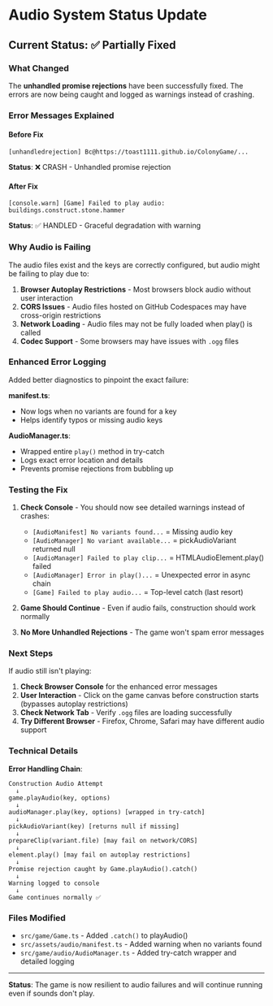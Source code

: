 # Audio System Status Update

## Current Status: ✅ Partially Fixed

### What Changed
The **unhandled promise rejections** have been successfully fixed. The errors are now being caught and logged as warnings instead of crashing.

### Error Messages Explained

#### Before Fix
```
[unhandledrejection] Bc@https://toast1111.github.io/ColonyGame/...
```
**Status**: ❌ CRASH - Unhandled promise rejection

#### After Fix
```
[console.warn] [Game] Failed to play audio: buildings.construct.stone.hammer
```
**Status**: ✅ HANDLED - Graceful degradation with warning

### Why Audio is Failing

The audio files exist and the keys are correctly configured, but audio might be failing to play due to:

1. **Browser Autoplay Restrictions** - Most browsers block audio without user interaction
2. **CORS Issues** - Audio files hosted on GitHub Codespaces may have cross-origin restrictions
3. **Network Loading** - Audio files may not be fully loaded when play() is called
4. **Codec Support** - Some browsers may have issues with `.ogg` files

### Enhanced Error Logging

Added better diagnostics to pinpoint the exact failure:

**manifest.ts**:
- Now logs when no variants are found for a key
- Helps identify typos or missing audio keys

**AudioManager.ts**:
- Wrapped entire `play()` method in try-catch
- Logs exact error location and details
- Prevents promise rejections from bubbling up

### Testing the Fix

1. **Check Console** - You should now see detailed warnings instead of crashes:
   - `[AudioManifest] No variants found...` = Missing audio key
   - `[AudioManager] No variant available...` = pickAudioVariant returned null
   - `[AudioManager] Failed to play clip...` = HTMLAudioElement.play() failed
   - `[AudioManager] Error in play()...` = Unexpected error in async chain
   - `[Game] Failed to play audio...` = Top-level catch (last resort)

2. **Game Should Continue** - Even if audio fails, construction should work normally

3. **No More Unhandled Rejections** - The game won't spam error messages

### Next Steps

If audio still isn't playing:

1. **Check Browser Console** for the enhanced error messages
2. **User Interaction** - Click on the game canvas before construction starts (bypasses autoplay restrictions)
3. **Check Network Tab** - Verify `.ogg` files are loading successfully
4. **Try Different Browser** - Firefox, Chrome, Safari may have different audio support

### Technical Details

**Error Handling Chain**:
```
Construction Audio Attempt
  ↓
game.playAudio(key, options)
  ↓
audioManager.play(key, options) [wrapped in try-catch]
  ↓
pickAudioVariant(key) [returns null if missing]
  ↓
prepareClip(variant.file) [may fail on network/CORS]
  ↓
element.play() [may fail on autoplay restrictions]
  ↓
Promise rejection caught by Game.playAudio().catch()
  ↓
Warning logged to console
  ↓
Game continues normally ✅
```

### Files Modified
- `src/game/Game.ts` - Added `.catch()` to playAudio()
- `src/assets/audio/manifest.ts` - Added warning when no variants found
- `src/game/audio/AudioManager.ts` - Added try-catch wrapper and detailed logging

---

**Status**: The game is now resilient to audio failures and will continue running even if sounds don't play.
